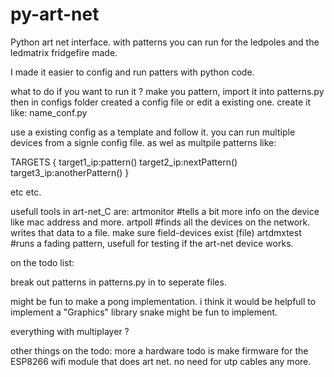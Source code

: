 py-art-net
==========

Python art net interface. with patterns you can run for the ledpoles and the ledmatrix fridgefire made.

I made it easier to config and run patters with python code.

what to do if you want to run it ?
make you pattern, import it into patterns.py
then in configs folder created a config file or edit a existing one.
create it like:
name_conf.py

use a existing config as a template and follow it.
you can run multiple devices from a signle config file.
as wel as multpile patterns like:

TARGETS {
	target1_ip:pattern()
	target2_ip:nextPattern()
	target3_ip:anotherPattern()
}

etc etc.

usefull tools in art-net_C are:
artmonitor <ip>		#tells a bit more info on the device like mac address and more.
artpoll <broadcast> 	#finds all the devices on the network. writes that data to a file. make sure field-devices exist (file)
artdmxtest <ip>		#runs a fading pattern, usefull for testing if the art-net device works.

on the todo list:

break out patterns in patterns.py in to seperate files.

might be fun to make a pong implementation.
i think it would be helpfull to implement a "Graphics" library
snake might be fun to implement.

everything with multiplayer ?

other things on the todo:
more a hardware todo is make firmware for the ESP8266 wifi module
that does art net. no need for utp cables any more.
